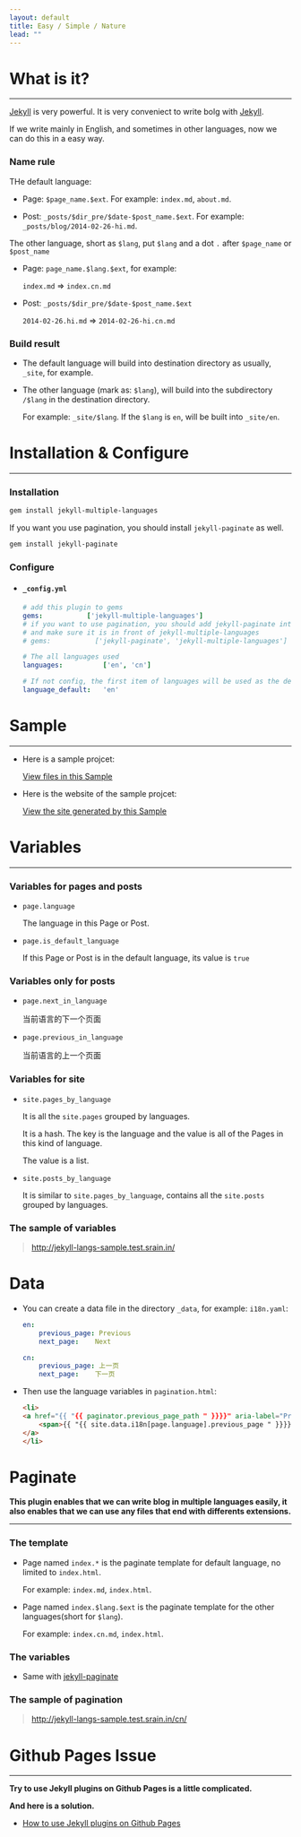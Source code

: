 ```yaml
---
layout: default
title: Easy / Simple / Nature
lead: ""
---
```


# What is it?
---

[Jekyll][] is very powerful. It is very conveniect to write bolg with [Jekyll][].

If we write mainly in English, and sometimes in other languages, now we can do this in a easy way.

### Name rule

THe default language: 

* Page: `$page_name.$ext`. For example:  `index.md`, `about.md`.

* Post: `_posts/$dir_pre/$date-$post_name.$ext`. For example: `_posts/blog/2014-02-26-hi.md`.

The other language, short as `$lang`, put `$lang` and a dot `.` after `$page_name` or `$post_name`

* Page:  `page_name.$lang.$ext`, for example: 

    `index.md` => `index.cn.md`

* Post: `_posts/$dir_pre/$date-$post_name.$ext`

    `2014-02-26.hi.md` => `2014-02-26-hi.cn.md`

### Build result

* The default language will build into destination directory as usually, `_site`, for example.

* The other language (mark as: `$lang`), will build into the subdirectory `/$lang` in the destination directory. 

    For example: `_site/$lang`. If the `$lang` is `en`, will be built into `_site/en`.


# Installation & Configure

---

### Installation

```bash
gem install jekyll-multiple-languages
```

If you want you use pagination, you should install `jekyll-paginate` as well.

```bash
gem install jekyll-paginate
```

### Configure

* ####  `_config.yml`

    ```yaml
    # add this plugin to gems
    gems:           ['jekyll-multiple-languages']
    # if you want to use pagination, you should add jekyll-paginate into gems
    # and make sure it is in front of jekyll-multiple-languages
    # gems:           ['jekyll-paginate', 'jekyll-multiple-languages']

    # The all languages used
    languages:          ['en', 'cn']
    
    # If not config, the first item of languages will be used as the default.
    language_default:   'en'
    ```

# Sample

---

* Here is a sample projcet:

    [View files in this Sample](https://github.com/liaohuqiu/jekyll-multiple-languages-sample/tree/master)

* Here is the website of the sample projcet:

    [View the site generated by this Sample](http://jekyll-langs-sample.liaohuqiu.net)

# Variables
---

### Variables for pages and posts

* `page.language`

    The language in this Page or Post.

* `page.is_default_language`

    If this Page or Post is in the default language, its value is `true`

### Variables only for posts

*   `page.next_in_language`

    当前语言的下一个页面

*   `page.previous_in_language`

    当前语言的上一个页面

### Variables for site

*   `site.pages_by_language`

    It is all the `site.pages` grouped by languages. 
    
    It is a hash. The key is the language and the value is all of the Pages in this kind of language.

    The value is a list.

*   `site.posts_by_language`

    It is similar to `site.pages_by_language`, contains all the `site.posts` grouped by languages.

### The sample of variables

>  http://jekyll-langs-sample.test.srain.in/

# Data

* You can create a data file in the directory `_data`, for example: `i18n.yaml`:

    ```yaml
    en:
        previous_page: Previous
        next_page:    Next
    
    cn:
        previous_page: 上一页
        next_page:    下一页
    ```

* Then use the language variables in `pagination.html`:

    ```html
    <li>
    <a href="{{ "{{ paginator.previous_page_path " }}}}" aria-label="Previous">
        <span>{{ "{{ site.data.i18n[page.language].previous_page " }}}}</span>
    </a>
    </li>
    ```

# Paginate

**This plugin enables that we can write blog in multiple languages easily, it also enables that we can use any files that end with differents extensions.**

---

### The template

*   Page named `index.*` is the paginate template for default language, no limited to `index.html`.

    For example: `index.md`, `index.html`.

*   Page named `index.$lang.$ext`  is the paginate template for the other languages(short for `$lang`).

    For example: `index.cn.md`, `index.html`.

### The variables

*   Same with [jekyll-paginate](http://jekyllrb.com/docs/pagination/)

### The sample of pagination

>  http://jekyll-langs-sample.test.srain.in/cn/

# Github Pages Issue

---

**Try to use Jekyll plugins on Github Pages is a little complicated.**

**And here is a solution.**

* [How to use Jekyll plugins on Github Pages](http://www.liaohuqiu.net/posts/jekyll-plugins-on-github-pages/)


[Jekyll]:               https://jekyllrb.com/
